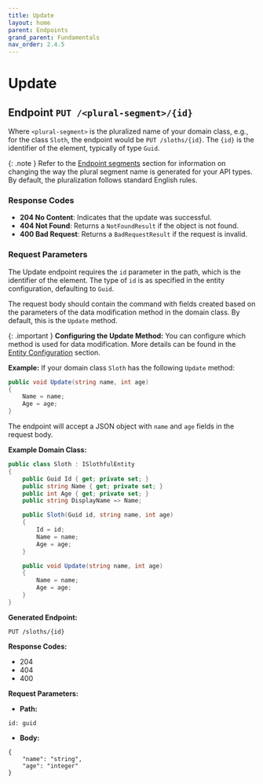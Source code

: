 ```yaml
---
title: Update
layout: home
parent: Endpoints
grand_parent: Fundamentals
nav_order: 2.4.5
---
```


# Update

## Endpoint `PUT /<plural-segment>/{id}`

Where `<plural-segment>` is the pluralized name of your domain class, e.g., for the class `Sloth`, the endpoint would be `PUT /sloths/{id}`. The `{id}` is the identifier of the element, typically of type `Guid`.

{: .note }
Refer to the [Endpoint segments](https://slothful.dev/advanced-topics/endpoint-segments.html) section for information on changing the way the plural segment name is generated for your API types. By default, the pluralization follows standard English rules.

### Response Codes
- **204 No Content**: Indicates that the update was successful.
- **404 Not Found**: Returns a `NotFoundResult` if the object is not found.
- **400 Bad Request**: Returns a `BadRequestResult` if the request is invalid.

### Request Parameters
The Update endpoint requires the `id` parameter in the path, which is the identifier of the element. The type of `id` is as specified in the entity configuration, defaulting to `Guid`.

The request body should contain the command with fields created based on the parameters of the data modification method in the domain class. By default, this is the `Update` method.

{: .important }
**Configuring the Update Method:** You can configure which method is used for data modification. More details can be found in the [Entity Configuration](https://slothful.dev/fundamentals/configurations/entity-configuration.html) section.

**Example:**
If your domain class `Sloth` has the following `Update` method:
```csharp
public void Update(string name, int age)
{
    Name = name;
    Age = age;
}
```

The endpoint will accept a JSON object with `name` and `age` fields in the request body.

**Example Domain Class:**
```csharp
public class Sloth : ISlothfulEntity
{
    public Guid Id { get; private set; }
    public string Name { get; private set; }
    public int Age { get; private set; }
    public string DisplayName => Name;

    public Sloth(Guid id, string name, int age)
    {
        Id = id;
        Name = name;
        Age = age;
    }

    public void Update(string name, int age)
    {
        Name = name;
        Age = age;
    }
}
```

**Generated Endpoint:**
```
PUT /sloths/{id}
```

**Response Codes:**
- 204
- 404
- 400

**Request Parameters:**
- **Path:**

```
id: guid
```
- **Body:**

```
{
    "name": "string",
    "age": "integer"
}
```
